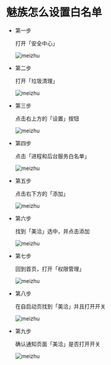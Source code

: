 # 魅族怎么设置白名单

* 第一步
	
	打开「安全中心」
	
	![meizhu](https://jianminzhu.github.io/android_app_setting/meizu/pic/meizhu1.png)

* 第二步
	
	打开「垃圾清理」
	
	![meizhu](https://jianminzhu.github.io/android_app_setting/meizu/pic/meizhu2.png)
	
	
* 第三步
	
	点击右上方的「设置」按钮
	
	![meizhu](https://jianminzhu.github.io/android_app_setting/meizu/pic/meizhu3.png)

* 第四步
	
	点击「进程和后台服务白名单」
	
	![meizhu](https://jianminzhu.github.io/android_app_setting/meizu/pic/meizhu4.png)


* 第五步
	
	点击右下方的「添加」
	
	![meizhu](https://jianminzhu.github.io/android_app_setting/meizu/pic/meizhu5.png)


* 第六步
	
	找到「美洽」选中，并点击添加
	
	![meizhu](https://jianminzhu.github.io/android_app_setting/meizu/pic/meizhu6.png)
	
* 第七步
	
	回到首页，打开「权限管理」
	
	![meizhu](https://jianminzhu.github.io/android_app_setting/meizu/pic/meizhu7.png)

* 第八步
	
	在自启动页找到「美洽」并且打开开关
	
	![meizhu](https://jianminzhu.github.io/android_app_setting/meizu/pic/meizhu8.png)


* 第九步
	
	确认通知页面「美洽」是否打开开关
	
	![meizhu](https://jianminzhu.github.io/android_app_setting/meizu/pic/meizhu9.png)


